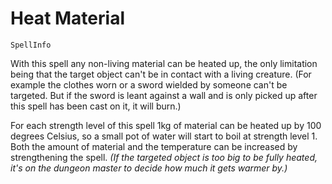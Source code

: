 # Heat Material

`SpellInfo`

With this spell any non-living material can be heated up, the only limitation being that the target object can't be in contact with a living creature. (For example the clothes worn or a sword wielded by someone can't be targeted. But if the sword is leant against a wall and is only picked up after this spell has been cast on it, it will burn.)

For each strength level of this spell 1kg of material can be heated up by 100 degrees Celsius, so a small pot of water will start to boil at strength level 1. Both the amount of material and the temperature can be increased by strengthening the spell. *(If the targeted object is too big to be fully heated, it's on the dungeon master to decide how much it gets warmer by.)*
